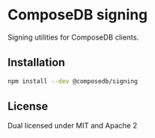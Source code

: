 # ComposeDB signing

Signing utilities for ComposeDB clients.

## Installation

```sh
npm install --dev @composedb/signing
```

## License

Dual licensed under MIT and Apache 2
